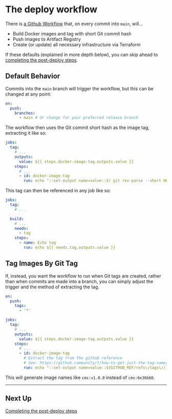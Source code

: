 # The deploy workflow

There is [a Github Workflow](../../../.github/workflows/deploy.yml) that,
on every commit into `main`, will...

- Build Docker images and tag with short Git commit hash
- Push images to Artifact Registry
- Create (or update) all necessary infrastructure via Terraform

If these defaults (explained in more depth below),
you can skip ahead to
[completing the post-deploy steps](../06-post-deploy-steps/README.md).

## Default Behavior

Commits into the `main` branch will trigger the workflow,
but this can be changed at any point:

```yaml
on:
  push:
    branches:
      - main # Or change for your preferred release branch
```

The workflow then uses the Git commit short hash as the image tag,
extracting it like so:

```yaml
jobs:
  tag:
    # ...
    outputs:
      value: ${{ steps.docker-image-tag.outputs.value }}
    steps:
      # ...
      - id: docker-image-tag
        run: echo "::set-output name=value::$( git rev-parse --short HEAD )"
```

This tag can then be referenced in any job like so:

```yaml
jobs:
  tag:
    # ...

  build:
    # ...
    needs:
      - tag
    steps:
      - name: Echo tag
        run: echo ${{ needs.tag.outputs.value }}
```

## Tag Images By Git Tag

If, instead, you want the workflow to run when Git tags are created,
rather than when commits are made into a branch,
you can simply adjust the trigger and the method of extracting the tag.

```yaml
on:
  push:
    tags:
      - '*'

jobs:
  tag:
    # ...
    outputs:
      value: ${{ steps.docker-image-tag.outputs.value }}
    steps:
      # ...
      - id: docker-image-tag
        # Extract the tag from the github reference
        # See: https://github.community/t/how-to-get-just-the-tag-name/16241/32
        run: echo "::set-output name=value::${GITHUB_REF/refs\/tags\//}"
```

This will generate image names like `cms:v1.0.0` instead of `cms:6e36b60`.

---

## Next Up

[Completing the post-deploy steps](../06-post-deploy-steps/README.md)
